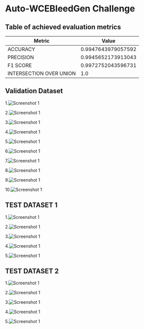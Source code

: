 
# Auto-WCEBleedGen Challenge




## Table of achieved evaluation metrics
| Metric                  | Value                |
|-------------------------|----------------------|
| ACCURACY                | 0.9947643979057592  |
| PRECISION               | 0.9945652173913043  |
| F1 SCORE                | 0.9972752043596731  |
| INTERSECTION OVER UNION | 1.0                  |

## Validation Dataset

1.![Screenshot 1](https://i.ibb.co/hyHNNZt/Screenshot-1.png)

2.![Screenshot 1](https://i.ibb.co/hyHNNZt/Screenshot-1.png)

3.![Screenshot 1](https://i.ibb.co/hyHNNZt/Screenshot-1.png)

4.![Screenshot 1](https://i.ibb.co/hyHNNZt/Screenshot-1.png)

5.![Screenshot 1](https://i.ibb.co/hyHNNZt/Screenshot-1.png)

6.![Screenshot 1](https://i.ibb.co/hyHNNZt/Screenshot-1.png)

7.![Screenshot 1](https://i.ibb.co/hyHNNZt/Screenshot-1.png)

8.![Screenshot 1](https://i.ibb.co/hyHNNZt/Screenshot-1.png)

9.![Screenshot 1](https://i.ibb.co/hyHNNZt/Screenshot-1.png)

10.![Screenshot 1](https://i.ibb.co/hyHNNZt/Screenshot-1.png)

## TEST DATASET 1
1.![Screenshot 1](https://i.ibb.co/hyHNNZt/Screenshot-1.png)

2.![Screenshot 1](https://i.ibb.co/hyHNNZt/Screenshot-1.png)

3.![Screenshot 1](https://i.ibb.co/hyHNNZt/Screenshot-1.png)

4.![Screenshot 1](https://i.ibb.co/hyHNNZt/Screenshot-1.png)

5.![Screenshot 1](https://i.ibb.co/hyHNNZt/Screenshot-1.png)

## TEST DATASET 2
1.![Screenshot 1](https://i.ibb.co/hyHNNZt/Screenshot-1.png)

2.![Screenshot 1](https://i.ibb.co/hyHNNZt/Screenshot-1.png)

3.![Screenshot 1](https://i.ibb.co/hyHNNZt/Screenshot-1.png)

4.![Screenshot 1](https://i.ibb.co/hyHNNZt/Screenshot-1.png)

5.![Screenshot 1](https://i.ibb.co/hyHNNZt/Screenshot-1.png)
